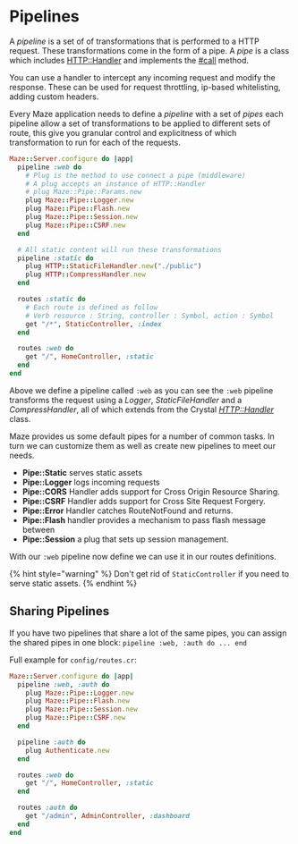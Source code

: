 # Pipelines

A _pipeline_ is a set of of transformations that is performed to a HTTP request. These transformations come in the form of a pipe. A _pipe_ is a class which includes [HTTP::Handler](https://crystal-lang.org/api/latest/HTTP/Handler.html) and implements the [\#call](https://crystal-lang.org/api/latest/HTTP/Handler.html#call%28context%3AHTTP%3A%3AServer%3A%3AContext%29-instance-method) method.

You can use a handler to intercept any incoming request and modify the response. These can be used for request throttling, ip-based whitelisting, adding custom headers.

Every Maze application needs to define a _pipeline_ with a set of _pipes_ each pipeline allow a set of transformations to be applied to different sets of route, this give you granular control and explicitness of which transformation to run for each of the requests.

```ruby
Maze::Server.configure do |app|
  pipeline :web do
    # Plug is the method to use connect a pipe (middleware)
    # A plug accepts an instance of HTTP::Handler
    # plug Maze::Pipe::Params.new
    plug Maze::Pipe::Logger.new
    plug Maze::Pipe::Flash.new
    plug Maze::Pipe::Session.new
    plug Maze::Pipe::CSRF.new
  end

  # All static content will run these transformations
  pipeline :static do
    plug HTTP::StaticFileHandler.new("./public")
    plug HTTP::CompressHandler.new
  end

  routes :static do
    # Each route is defined as follow
    # Verb resource : String, controller : Symbol, action : Symbol
    get "/*", StaticController, :index
  end

  routes :web do
    get "/", HomeController, :static
  end
end
```

Above we define a pipeline called `:web` as you can see the `:web` pipeline transforms the request using a _Logger_, _StaticFileHandler_ and a _CompressHandler_, all of which extends from the Crystal [_HTTP::Handler_](https://crystal-lang.org/api/latest/HTTP/Handler.html) class.

Maze provides us some default pipes for a number of common tasks. In turn we can customize them as well as create new pipelines to meet our needs.

* **Pipe::Static** serves static assets
* **Pipe::Logger** logs incoming requests
* **Pipe::CORS** Handler adds support for Cross Origin Resource Sharing.
* **Pipe::CSRF** Handler adds support for Cross Site Request Forgery.
* **Pipe::Error** Handler catches RouteNotFound and returns.
* **Pipe::Flash** handler provides a mechanism to pass flash message between
* **Pipe::Session** a plug that sets up session management.

With our `:web` pipeline now define we can use it in our routes definitions.

{% hint style="warning" %}
Don't get rid of `StaticController` if you need to serve static assets.
{% endhint %}

## Sharing Pipelines

If you have two pipelines that share a lot of the same pipes, you can assign the shared pipes in one block: `pipeline :web, :auth do ... end`

Full example for `config/routes.cr`:

```ruby
Maze::Server.configure do |app|
  pipeline :web, :auth do
    plug Maze::Pipe::Logger.new
    plug Maze::Pipe::Flash.new
    plug Maze::Pipe::Session.new
    plug Maze::Pipe::CSRF.new
  end

  pipeline :auth do
    plug Authenticate.new
  end

  routes :web do
    get "/", HomeController, :static
  end

  routes :auth do
    get "/admin", AdminController, :dashboard
  end
end
```

